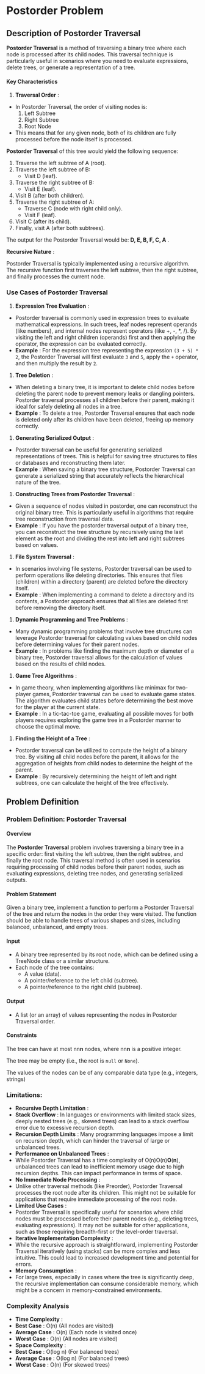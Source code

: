 # Postorder Problem

## Description of Postorder Traversal

**Postorder Traversal** is a method of traversing a binary tree where each node is processed after its child nodes. This traversal technique is particularly useful in scenarios where you need to evaluate expressions, delete trees, or generate a representation of a tree.

#### Key Characteristics

1. **Traversal Order** :

- In Postorder Traversal, the order of visiting nodes is:
  1. Left Subtree
  2. Right Subtree
  3. Root Node
- This means that for any given node, both of its children are fully processed before the node itself is processed.

**Postorder Traversal** of this tree would yield the following sequence:

1. Traverse the left subtree of A (root).
2. Traverse the left subtree of B:
   - Visit D (leaf).
3. Traverse the right subtree of B:
   - Visit E (leaf).
4. Visit B (after both children).
5. Traverse the right subtree of A:
   - Traverse C (node with right child only).
   - Visit F (leaf).
6. Visit C (after its child).
7. Finally, visit A (after both subtrees).

The output for the Postorder Traversal would be: **D, E, B, F, C, A** .

**Recursive Nature** :

Postorder Traversal is typically implemented using a recursive algorithm. The recursive function first traverses the left subtree, then the right subtree, and finally processes the current node.

### Use Cases of Postorder Traversal

1. **Expression Tree Evaluation** :

- Postorder traversal is commonly used in expression trees to evaluate mathematical expressions. In such trees, leaf nodes represent operands (like numbers), and internal nodes represent operators (like +, -, \*, /). By visiting the left and right children (operands) first and then applying the operator, the expression can be evaluated correctly.
- **Example** : For the expression tree representing the expression `(3 + 5) * 2`, the Postorder Traversal will first evaluate `3` and `5`, apply the `+` operator, and then multiply the result by `2`.

1. **Tree Deletion** :

- When deleting a binary tree, it is important to delete child nodes before deleting the parent node to prevent memory leaks or dangling pointers. Postorder traversal processes all children before their parent, making it ideal for safely deleting all nodes in a tree.
- **Example** : To delete a tree, Postorder Traversal ensures that each node is deleted only after its children have been deleted, freeing up memory correctly.

1. **Generating Serialized Output** :

- Postorder traversal can be useful for generating serialized representations of trees. This is helpful for saving tree structures to files or databases and reconstructing them later.
- **Example** : When saving a binary tree structure, Postorder Traversal can generate a serialized string that accurately reflects the hierarchical nature of the tree.

1. **Constructing Trees from Postorder Traversal** :

- Given a sequence of nodes visited in postorder, one can reconstruct the original binary tree. This is particularly useful in algorithms that require tree reconstruction from traversal data.
- **Example** : If you have the postorder traversal output of a binary tree, you can reconstruct the tree structure by recursively using the last element as the root and dividing the rest into left and right subtrees based on values.

1. **File System Traversal** :

- In scenarios involving file systems, Postorder traversal can be used to perform operations like deleting directories. This ensures that files (children) within a directory (parent) are deleted before the directory itself.
- **Example** : When implementing a command to delete a directory and its contents, a Postorder approach ensures that all files are deleted first before removing the directory itself.

1. **Dynamic Programming and Tree Problems** :

- Many dynamic programming problems that involve tree structures can leverage Postorder traversal for calculating values based on child nodes before determining values for their parent nodes.
- **Example** : In problems like finding the maximum depth or diameter of a binary tree, Postorder traversal allows for the calculation of values based on the results of child nodes.

1. **Game Tree Algorithms** :

- In game theory, when implementing algorithms like minimax for two-player games, Postorder traversal can be used to evaluate game states. The algorithm evaluates child states before determining the best move for the player at the current state.
- **Example** : In a tic-tac-toe game, evaluating all possible moves for both players requires exploring the game tree in a Postorder manner to choose the optimal move.

1. **Finding the Height of a Tree** :

- Postorder traversal can be utilized to compute the height of a binary tree. By visiting all child nodes before the parent, it allows for the aggregation of heights from child nodes to determine the height of the parent.
- **Example** : By recursively determining the height of left and right subtrees, one can calculate the height of the tree effectively.

## Problem Definition

### Problem Definition: Postorder Traversal

#### Overview

The **Postorder Traversal** problem involves traversing a binary tree in a specific order: first visiting the left subtree, then the right subtree, and finally the root node. This traversal method is often used in scenarios requiring processing of child nodes before their parent nodes, such as evaluating expressions, deleting tree nodes, and generating serialized outputs.

#### Problem Statement

Given a binary tree, implement a function to perform a Postorder Traversal of the tree and return the nodes in the order they were visited. The function should be able to handle trees of various shapes and sizes, including balanced, unbalanced, and empty trees.

#### Input

- A binary tree represented by its root node, which can be defined using a TreeNode class or a similar structure.
- Each node of the tree contains:
  - A value (data).
  - A pointer/reference to the left child (subtree).
  - A pointer/reference to the right child (subtree).

#### Output

- A list (or an array) of values representing the nodes in Postorder Traversal order.

#### Constraints

The tree can have at most nn**n** nodes, where nn**n** is a positive integer.

The tree may be empty (i.e., the root is `null` or `None`).

The values of the nodes can be of any comparable data type (e.g., integers, strings)

### **Limitations:**

* **Recursive Depth Limitation** :
* **Stack Overflow** : In languages or environments with limited stack sizes, deeply nested trees (e.g., skewed trees) can lead to a stack overflow error due to excessive recursion depth.
* **Recursion Depth Limits** : Many programming languages impose a limit on recursion depth, which can hinder the traversal of large or unbalanced trees.
* **Performance on Unbalanced Trees** :
* While Postorder Traversal has a time complexity of O(n)O(n)**O**(**n**), unbalanced trees can lead to inefficient memory usage due to high recursion depths. This can impact performance in terms of space.
* **No Immediate Node Processing** :
* Unlike other traversal methods (like Preorder), Postorder Traversal processes the root node after its children. This might not be suitable for applications that require immediate processing of the root node.
* **Limited Use Cases** :
* Postorder Traversal is specifically useful for scenarios where child nodes must be processed before their parent nodes (e.g., deleting trees, evaluating expressions). It may not be suitable for other applications, such as those requiring breadth-first or the  level-order traversal.
* **Iterative Implementation Complexity** :
* While the recursive approach is straightforward, implementing Postorder Traversal iteratively (using stacks) can be more complex and less intuitive. This could lead to increased development time and potential for errors.
* **Memory Consumption** :
* For large trees, especially in cases where the tree is significantly deep, the recursive implementation can consume considerable memory, which might be a concern in memory-constrained environments.

### Complexity Analysis

- **Time Complexity** :
- **Best Case** : O(n) (All nodes are visited)
- **Average Case** : O(n) (Each node is visited once)
- **Worst Case** : O(n) (All nodes are visited)
- **Space Complexity** :
- **Best Case** : O(log n) (For balanced trees)
- **Average Case** : O(log n) (For balanced trees)
- **Worst Case** : O(n) (For skewed trees)
